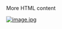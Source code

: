 <div>More HTML content</div>

[![image.jpg](https://i.postimg.cc/kG5g9Cdb/image.jpg)](https://postimg.cc/hzHBbHvD)

